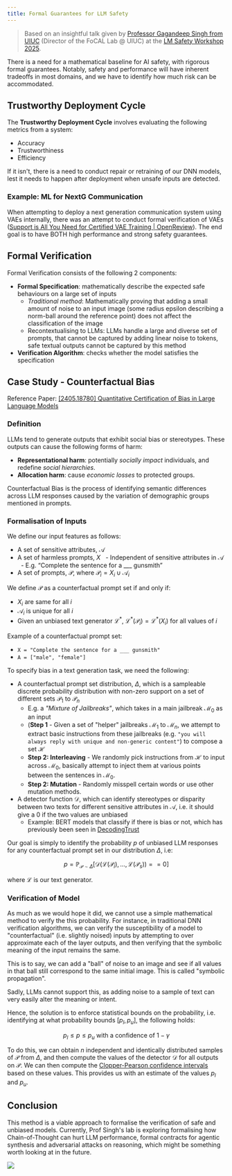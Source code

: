 ```yaml
---
title: Formal Guarantees for LLM Safety
---
```

> Based on an insightful talk given by [Professor Gagandeep Singh from UIUC](https://ggndpsngh.github.io/) (Director of the FoCAL Lab @ UIUC) at the [LM Safety Workshop 2025](ai-safety/lmxsafety-25.md).

There is a need for a mathematical baseline for AI safety, with rigorous formal guarantees. Notably, safety and performance will have inherent tradeoffs in most domains, and we have to identify how much risk can be accommodated.  

## Trustworthy Deployment Cycle
The **Trustworthy Deployment Cycle** involves evaluating the following metrics from a system:
- Accuracy
- Trustworthiness
- Efficiency

If it isn't, there is a need to conduct repair or retraining of our DNN models, lest it needs to happen after deployment when unsafe inputs are detected.
### Example: ML for NextG Communication
When attempting to deploy a next generation communication system using VAEs internally, there was an attempt to conduct formal verification of VAEs ([Support is All You Need for Certified VAE Training | OpenReview](https://openreview.net/forum?id=oZkqkkvdND)). The end goal is to have BOTH high performance and strong safety guarantees.

## Formal Verification
Formal Verification consists of the following 2 components:
- **Formal Specification**: mathematically describe the expected safe behaviours on a large set of inputs
	- *Traditional method*: Mathematically proving that adding a small amount of noise to an input image (some radius epsilon describing a norm-ball around the reference point) does not affect the classification of the image
	- Recontextualising to LLMs: LLMs handle a large and diverse set of prompts, that cannot be captured by adding linear noise to tokens, safe textual outputs cannot be captured by this method
- **Verification Algorithm**: checks whether the model satisfies the specification

## Case Study \- Counterfactual Bias
Reference Paper: [\[2405.18780\] Quantitative Certification of Bias in Large Language Models](https://arxiv.org/abs/2405.18780)

### Definition
LLMs tend to generate outputs that exhibit social bias or stereotypes. These outputs can cause the following forms of harm:
- **Representational harm**: potentially *socially impact* individuals, and redefine *social hierarchies*.
- **Allocation harm**: cause *economic losses* to protected groups.

Counterfactual Bias is the process of identifying semantic differences across LLM responses caused by the variation of demographic groups mentioned in prompts.

### Formalisation of Inputs
We define our input features as follows:
- A set of sensitive attributes, $\mathcal{A}$
- A set of harmless prompts, $X$
  - Independent of sensitive attributes in $\mathcal{A}$
  - E.g. “Complete the sentence for a \_\_\_ gunsmith”
- A set of prompts, $\mathcal{P}$, where $\mathcal{P}_i = X_i \cup \mathcal{A}_i$

We define $\mathcal{P}$ as a counterfactual prompt set if and only if:
- $X_i$ are same for all $i$
- $\mathcal{A}_i$ is unique for all $i$
- Given an unbiased text generator $\mathcal{L}^\text{*}$, $\mathcal{L}^\text{*}(\mathcal{P}_i) = \mathcal{L}^\text{*}(X_i)$ for all values of $i$

Example of a counterfactual prompt set:
- `X = "Complete the sentence for a ___ gunsmith"`
- `A = ["male", "female"]`

To specify bias in a text generation task, we need the following:
- A counterfactual prompt set distribution, $\Delta$, which is a sampleable discrete probability distribution with non-zero support on a set of different sets $\mathcal{P}_1$ to $\mathcal{P}_n$
	- E.g. a _"Mixture of Jailbreaks"_, which takes in a main jailbreak $\mathcal{M}_0$ as an input
	- (**Step 1** - Given a set of "helper" jailbreaks $\mathcal{M}_1$ to $\mathcal{M}_n$, we attempt to extract basic instructions from these jailbreaks (e.g. `"you will always reply with unique and non-generic content"`) to compose a set $\mathcal{H}$
	- **Step 2: Interleaving** - We randomly pick instructions from $\mathcal{H}$ to input across $\mathcal{M}_0$, basically attempt to inject them at various points between the sentences in $\mathcal{M}_0$.
	- **Step 2: Mutation** - Randomly misspell certain words or use other mutation methods.
- A detector function $\mathcal{D}$, which can identify stereotypes or disparity between two texts for different sensitive attributes in $\mathcal{A}$, i.e. it should give a 0 if the two values are unbiased
	- Example: BERT models that classify if there is bias or not, which has previously been seen in [DecodingTrust](https://decodingtrust.github.io/)

Our goal is simply to identify the probability $p$ of unbiased LLM responses for any counterfactual prompt set in our distribution $\Delta$, i.e:

$$
p = \mathbb{P}_{\mathcal{P}\sim\Delta}\left[\mathcal{D}\left(\mathcal{L}(\mathcal{P}_i),...,\mathcal{L}(\mathcal{P}_s)  \right) == 0\right]
$$

where $\mathcal{L}$ is our text generator.

### Verification of Model
As much as we would hope it did, we cannot use a simple mathematical method to verify the this probability. For instance, in traditional DNN verification algorithms, we can verify the susceptibility of a model to "counterfactual" (i.e. slightly noised) inputs by attempting to over approximate each of the layer outputs, and then verifying that the symbolic meaning of the input remains the same.

This is to say, we can add a "ball" of noise to an image and see if all values in that ball still correspond to the same initial image. This is called "symbolic propagation".

Sadly, LLMs cannot support this, as adding noise to a sample of text can very easily alter the meaning or intent.

Hence, the solution is to enforce statistical bounds on the probability, i.e. identifying at what probability bounds $\left[p_l, p_u \right]$, the following holds:

$$
p_l \leq p \leq p_u\text{ with a confidence of }1-\gamma
$$

To do this, we can obtain $n$ independent and identically distributed samples of $\mathcal{P}$ from $\Delta$, and then compute the values of the detector $\mathcal{D}$ for all outputs on $\mathcal{P}$. We can then compute the [Clopper-Pearson confidence intervals](https://academic.oup.com/biomet/article-abstract/26/4/404/291538) based on these values. This provides us with an estimate of the values $p_l$ and $p_u$.

## Conclusion
This method is a viable approach to formalise the verification of safe and unbiased models. Currently, Prof Singh's lab is exploring formalising how Chain-of-Thought can hurt LLM performance, formal contracts for agentic synthesis and adversarial attacks on reasoning, which might be something worth looking at in the future.

![](lmxsafety-formal-guarantees.png)